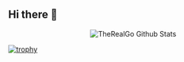 ## Hi there 👋

<p align="center">
  <img src="https://github-readme-stats.vercel.app/api?username=TheRealGo&show_icons=true" alt="TheRealGo Github Stats"></img>
</p>

[![trophy](https://github-profile-trophy.vercel.app/?username=TheRealGo)](https://github.com/ryo-ma/github-profile-trophy)


<!--
**TheRealGo/TheRealGo** is a ✨ _special_ ✨ repository because its `README.md` (this file) appears on your GitHub profile.

Here are some ideas to get you started:

- 🔭 I’m currently working on ...
- 🌱 I’m currently learning ...
- 👯 I’m looking to collaborate on ...
- 🤔 I’m looking for help with ...
- 💬 Ask me about ...
- 📫 How to reach me: ...
- 😄 Pronouns: ...
- ⚡ Fun fact: ...
-->

